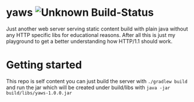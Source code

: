 # yaws ![Unknown Build-Status](https://travis-ci.org/tobi-sh/yaws.svg?branch=master)

Just another web server serving static content build with plain java without any HTTP specific libs for educational reasons. 
After all this is just my playground to get a better understanding how HTTP/1.1 should work.

# Getting started

This repo is self content you can just build the server with
 `./gradlew build` and run the jar which will be created under build/libs with `java -jar build/libs/yaws-1.0.0.jar`
 

